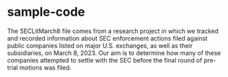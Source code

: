 # sample-code
The SECLitMarch8 file comes from a research project in which we tracked and recorded information about SEC enforcement actions filed against public companies listed on major U.S. exchanges, as well as their subsidiaries, on March 8, 2023. Our aim is to determine how many of these companies attempted to settle with the SEC before the final round of pre-trial motions was filed.
